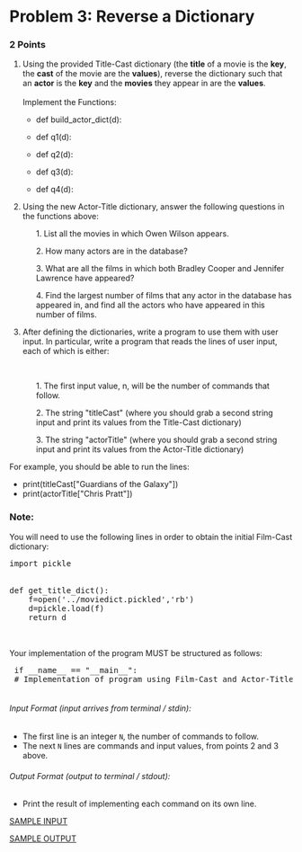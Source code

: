 <h1> Problem 3: Reverse a Dictionary </h1>
<h3> 2 Points </h3>

1. Using the provided Title-Cast dictionary (the **title** of a movie is the **key**, the **cast** of the movie are the **values**), 
reverse the dictionary such that an **actor** is the **key** and the **movies** they appear in are the **values**. <br /><br />
Implement the Functions: 
<ul>
<ul>
 <li>def build_actor_dict(d): </li> </ul> 
<ul>
 <li>def q1(d):</li> </ul> 
<ul>
 <li>def q2(d):</li> </ul> 
<ul>
 <li>def q3(d):</ul> </li>
 <ul>
 <li>def q4(d):</ul> </li>
</ul>

2. Using the new Actor-Title dictionary, answer the following questions in the functions above: <br />
<ul>
<ul>
 1. List all the movies in which Owen Wilson appears. </ul> 
<ul>
 2. How many actors are in the database? </ul> 
<ul>
 3. What are all the films in which both Bradley Cooper and Jennifer Lawrence have appeared? </ul> 
<ul>
 4. Find the largest number of films that any actor in the database has appeared in, and find all the actors who have appeared in this number of films.
</ul>
 </ul>

3. After defining the dictionaries, write a program to use them with user input. In particular, write a program that reads the lines of user input, each of which is either: 
<br />
<ul>
<ul>
 1. The first input value, n, will be the number of commands that follow. </ul> 
<ul>
 2. The string "titleCast" (where you should grab a second string input and print its values from the Title-Cast dictionary) </ul> 
<ul>
 3. The string "actorTitle" (where you should grab a second string input and print its values from the Actor-Title dictionary) </ul> </ul> 
 

 For example, you should be able to run the lines: <br />
 - print(titleCast["Guardians of the Galaxy"])
 - print(actorTitle["Chris Pratt"])

 
<h3> Note: </h3>
You will need to use the following lines in order to obtain the initial Film-Cast dictionary: 
 <br />
<pre class="brush: python">
import pickle
 <br />
def get_title_dict():
    f=open('../moviedict.pickled','rb')
    d=pickle.load(f)
    return d
 </pre> 
  <br />
Your implementation of the program MUST be structured as follows: 
 <br /> 
 <pre class="brush: python">
 if __name__ == "__main__":
 # Implementation of program using Film-Cast and Actor-Title dictionaries.
 </pre> 
 
###### Input Format (input arrives from terminal / stdin):

- The first line is an integer <code>N</code>, the number of commands to follow. 
- The next <code>N</code> lines are commands and input values, from points 2 and 3 above.

###### Output Format (output to terminal / stdout):

- Print the result of implementing each command on its own line. 

[SAMPLE INPUT](input.txt)

[SAMPLE OUTPUT](output.txt)
